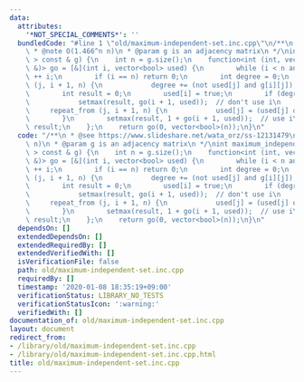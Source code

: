 ```yaml
---
data:
  attributes:
    '*NOT_SPECIAL_COMMENTS*': ''
  bundledCode: "#line 1 \"old/maximum-independent-set.inc.cpp\"\n/**\n * @see https://www.slideshare.net/wata_orz/ss-12131479\n\
    \ * @note O(1.466^n n)\n * @param g is an adjacency matrix\n */\nint maximum_independent_set(vector<vector<bool>\
    \ > const & g) {\n    int n = g.size();\n    function<int (int, vector<bool> const\
    \ &)> go = [&](int i, vector<bool> used) {\n        while (i < n and used[i])\
    \ ++ i;\n        if (i == n) return 0;\n        int degree = 0;\n        repeat_from\
    \ (j, i + 1, n) {\n            degree += (not used[j] and g[i][j]);\n        }\n\
    \        int result = 0;\n        used[i] = true;\n        if (degree >= 2) {\n\
    \            setmax(result, go(i + 1, used));  // don't use i\n        }\n   \
    \     repeat_from (j, i + 1, n) {\n            used[j] = (used[j] or g[i][j]);\n\
    \        }\n        setmax(result, 1 + go(i + 1, used));  // use i\n        return\
    \ result;\n    };\n    return go(0, vector<bool>(n));\n}\n"
  code: "/**\n * @see https://www.slideshare.net/wata_orz/ss-12131479\n * @note O(1.466^n\
    \ n)\n * @param g is an adjacency matrix\n */\nint maximum_independent_set(vector<vector<bool>\
    \ > const & g) {\n    int n = g.size();\n    function<int (int, vector<bool> const\
    \ &)> go = [&](int i, vector<bool> used) {\n        while (i < n and used[i])\
    \ ++ i;\n        if (i == n) return 0;\n        int degree = 0;\n        repeat_from\
    \ (j, i + 1, n) {\n            degree += (not used[j] and g[i][j]);\n        }\n\
    \        int result = 0;\n        used[i] = true;\n        if (degree >= 2) {\n\
    \            setmax(result, go(i + 1, used));  // don't use i\n        }\n   \
    \     repeat_from (j, i + 1, n) {\n            used[j] = (used[j] or g[i][j]);\n\
    \        }\n        setmax(result, 1 + go(i + 1, used));  // use i\n        return\
    \ result;\n    };\n    return go(0, vector<bool>(n));\n}\n"
  dependsOn: []
  extendedDependsOn: []
  extendedRequiredBy: []
  extendedVerifiedWith: []
  isVerificationFile: false
  path: old/maximum-independent-set.inc.cpp
  requiredBy: []
  timestamp: '2020-01-08 18:35:19+09:00'
  verificationStatus: LIBRARY_NO_TESTS
  verificationStatusIcon: ':warning:'
  verifiedWith: []
documentation_of: old/maximum-independent-set.inc.cpp
layout: document
redirect_from:
- /library/old/maximum-independent-set.inc.cpp
- /library/old/maximum-independent-set.inc.cpp.html
title: old/maximum-independent-set.inc.cpp
---
```

